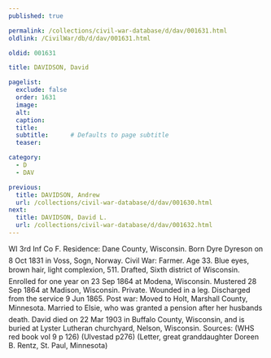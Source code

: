```yaml
---
published: true

permalink: /collections/civil-war-database/d/dav/001631.html
oldlink: /CivilWar/db/d/dav/001631.html

oldid: 001631

title: DAVIDSON, David

pagelist:
  exclude: false
  order: 1631
  image: 
  alt:
  caption:
  title:
  subtitle:      # Defaults to page subtitle
  teaser:

category: 
  - D 
  - DAV

previous:
  title: DAVIDSON, Andrew
  url: /collections/civil-war-database/d/dav/001630.html  
next:
  title: DAVIDSON, David L.
  url: /collections/civil-war-database/d/dav/001632.html   
---
```

WI 3rd Inf Co F. Residence: Dane County, Wisconsin. Born &#147;Dyre Dyreson&#148; on 8 Oct 1831 in Voss, Sogn, Norway. Civil War: Farmer. Age 33. Blue eyes, brown hair, light complexion, 5&#146;11&#148;. Drafted, Sixth district of Wisconsin. Enrolled for one year on 23 Sep 1864 at Modena, Wisconsin. Mustered 28 Sep 1864 at Madison, Wisconsin. Private. Wounded in a leg. Discharged from the service 9 Jun 1865. Post war: Moved to Holt, Marshall County, Minnesota. Married to Elsie, who was granted a pension after her husband&#146;s death. David died on 22 Mar 1903 in Buffalo County, Wisconsin, and is buried at Lyster Lutheran churchyard, Nelson, Wisconsin. Sources: (WHS red book vol 9 p 126) (Ulvestad p276) (Letter, great granddaughter Doreen B. Rentz, St. Paul, Minnesota)
